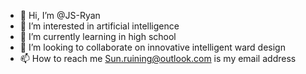 - 👋 Hi, I’m @JS-Ryan
- 👀 I’m interested in artificial intelligence
- 🌱 I’m currently learning in high school
- 💞️ I’m looking to collaborate on innovative intelligent ward design
- 📫 How to reach me Sun.ruining@outlook.com is my email address

<!---
JS-Ryan/JS-Ryan is a ✨ special ✨ repository because its `README.md` (this file) appears on your GitHub profile.
You can click the Preview link to take a look at your changes.
--->
